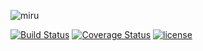 ![miru](http://i.imgur.com/0ssoHoU.png)

[![Build Status](https://semaphoreci.com/api/v1/projects/3ebec8f7-d164-4823-b23c-665f92d8a7da/374112/badge.png)](https://semaphoreci.com/nylar/miru)
[![Coverage Status](https://coveralls.io/repos/nylar/miru/badge.svg?branch=HEAD)](https://coveralls.io/r/nylar/miru?branch=HEAD)
[![license](http://img.shields.io/badge/license-unlicense-blue.svg "license")](https://raw.githubusercontent.com/nylar/miru/master/UNLICENSE)
